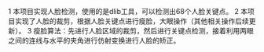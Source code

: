 1 本项目实现人脸检测，使用的是dlib工具，可以检测出68个人脸关键点。
2 本项目实现了人脸的裁剪，根据人脸关键点进行瘦脸，大眼操作（其他相关操作后续更新）。
3 瘦脸算法：先进行人脸区域的裁剪，然后进行关键点检测，接着利用两眼之间的连线与水平的夹角进行仿射变换进行人脸的矫正。
